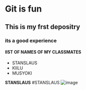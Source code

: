 # Git is fun

## This is my frst depositry
### its a good experience
#### lIST OF NAMES OF MY CLASSMATES
* STANSLAUS
* KIILU
* MUSYOKI

**STANSLAUS**
#STANSLAUS
![image](https://www.123rf.com/stock-photo/immune_response.html?sti=lsire3mwn7oaczx6r9|&mediapopup=64857493)
